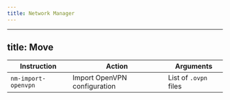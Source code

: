 ```yaml
---
title: Network Manager
---
```


---

## title: Move

| Instruction         | Action                       | Arguments             |
| ------------------- | ---------------------------- | --------------------- |
| `nm-import-openvpn` | Import OpenVPN configuration | List of `.ovpn` files |
